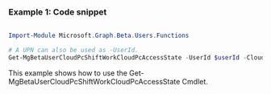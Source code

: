 ### Example 1: Code snippet

```powershell

Import-Module Microsoft.Graph.Beta.Users.Functions

# A UPN can also be used as -UserId.
Get-MgBetaUserCloudPcShiftWorkCloudPcAccessState -UserId $userId -CloudPCId $cloudPCId

```
This example shows how to use the Get-MgBetaUserCloudPcShiftWorkCloudPcAccessState Cmdlet.

